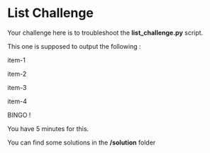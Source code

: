 # List Challenge

Your challenge here is to troubleshoot the **list_challenge.py** script.

This one is supposed to output the following :

item-1

item-2

item-3

item-4

BINGO !

You have 5 minutes for this.

You can find some solutions in the **/solution** folder